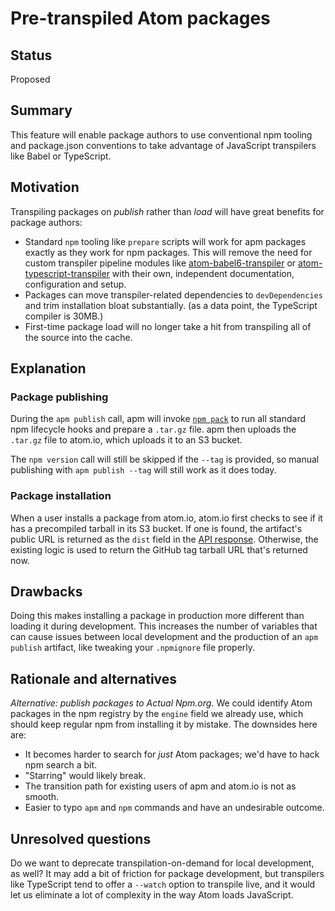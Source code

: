 # Pre-transpiled Atom packages

## Status

Proposed

## Summary

This feature will enable package authors to use conventional npm tooling and package.json conventions to take advantage of JavaScript transpilers like Babel or TypeScript.

## Motivation

Transpiling packages on _publish_ rather than _load_ will have great benefits for package authors:

* Standard `npm` tooling like `prepare` scripts will work for apm packages exactly as they work for npm packages. This will remove the need for custom transpiler pipeline modules like [atom-babel6-transpiler](https://github.com/atom/atom-babel6-transpiler) or [atom-typescript-transpiler](https://github.com/smhxx/atom-ts-transpiler) with their own, independent documentation, configuration and setup.
* Packages can move transpiler-related dependencies to `devDependencies` and trim installation bloat substantially. (as a data point, the TypeScript compiler is 30MB.)
* First-time package load will no longer take a hit from transpiling all of the source into the cache.

## Explanation

### Package publishing

During the `apm publish` call, apm will invoke [`npm pack`](https://docs.npmjs.com/cli/pack) to run all standard npm lifecycle hooks and prepare a `.tar.gz` file. apm then uploads the `.tar.gz` file to atom.io, which uploads it to an S3 bucket.

The `npm version` call will still be skipped if the `--tag` is provided, so manual publishing with `apm publish --tag` will still work as it does today.

### Package installation

When a user installs a package from atom.io, atom.io first checks to see if it has a precompiled tarball in its S3 bucket. If one is found, the artifact's public URL is returned as the `dist` field in the [API response](https://flight-manual-atom-io.github.io/atom-server-side-apis/sections/atom-package-server-api/#get-apipackagespackage_nameversionsversion_name). Otherwise, the existing logic is used to return the GitHub tag tarball URL that's returned now.

## Drawbacks

Doing this makes installing a package in production more different than loading it during development. This increases the number of variables that can cause issues between local development and the production of an `apm publish` artifact, like tweaking your `.npmignore` file properly.

## Rationale and alternatives

_Alternative: publish packages to Actual Npm.org._ We could identify Atom packages in the npm registry by the `engine` field we already use, which should keep regular npm from installing it by mistake. The downsides here are:

* It becomes harder to search for _just_ Atom packages; we'd have to hack npm search a bit.
* "Starring" would likely break.
* The transition path for existing users of apm and atom.io is not as smooth.
* Easier to typo `apm` and `npm` commands and have an undesirable outcome.

## Unresolved questions

Do we want to deprecate transpilation-on-demand for local development, as well? It may add a bit of friction for package development, but transpilers like TypeScript tend to offer a `--watch` option to transpile live, and it would let us eliminate a lot of complexity in the way Atom loads JavaScript.
